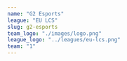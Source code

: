 ```yaml
---
name: "G2 Esports"
league: "EU LCS"
slug: g2-esports
team_logo: "./images/logo.png"
league_logo: "../leagues/eu-lcs.png"
team: "1"
---
```


<!-- markdownlint-disable MD033 -->

<team name="G2 Esports" logo="https://lolstatic-a.akamaihd.net/esports-assets/production/team/g2-esports-cbnyfbkl.png">
    <player name="WUNDER" role="TOP" img="https://lolstatic-a.akamaihd.net/esports-assets/production/player/wunderwear-1yro8syv.png" ></player>
    <player name="JANKOS" role="JUNGLE" img="https://lolstatic-a.akamaihd.net/esports-assets/production/player/jankos-ebtpqqrp.png" ></player>
    <player name="PERKZ" role="MID" img="https://lolstatic-a.akamaihd.net/esports-assets/production/player/perkz-2ez88dw6.png" ></player>
    <player name="HJARNAN" role="ADC" img="https://lolstatic-a.akamaihd.net/esports-assets/production/player/hjarnan-evazao27.png" ></player>
    <player name="WADID" role="SUPPORT" img="https://lolstatic-a.akamaihd.net/esports-assets/production/player/wadid-c6tgshz3.png" ></player>
</team>
